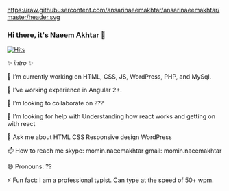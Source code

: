 https://raw.githubusercontent.com/ansarinaeemakhtar/ansarinaeemakhtar/master/header.svg

### Hi there, it's Naeem Akhtar 👋

[![Hits](https://hits.seeyoufarm.com/api/count/incr/badge.svg?url=https%3A%2F%2Fgithub.com%2Fansarinaeemakhtar%2Fhit-counter)](https://hits.seeyoufarm.com)

<!--START_SECTION:waka-->
<!--END_SECTION:waka-->

✨ _intro_ ✨

🔭 I’m currently working on
HTML, CSS, JS, WordPress, PHP, and MySql.

🌱 I’ve working experience in Angular 2+.

👯 I’m looking to collaborate on ???

🤔 I’m looking for help with
Understanding how react works and getting on with react

💬 Ask me about
HTML CSS Responsive design WordPress

📫 How to reach me
skype: momin.naeemakhtar
gmail: momin.naeemakhtar

😄 Pronouns:
??

⚡ Fun fact:
I am a professional typist.  Can type at the speed of 50+ wpm.

<!--
**ansarinaeemakhtar/ansarinaeemakhtar** is a ✨ _special_ ✨ repository because its `README.md` (this file) appears on your GitHub profile.

Here are some ideas to get you started:

- 🔭 I’m currently working on ...
- 🌱 I’m currently learning ...
- 👯 I’m looking to collaborate on ...
- 🤔 I’m looking for help with ...
- 💬 Ask me about ...
- 📫 How to reach me: ...
- 😄 Pronouns: ...
- ⚡ Fun fact: ...
-->
